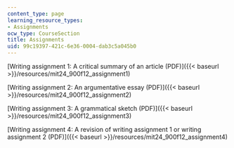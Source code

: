 ```yaml
---
content_type: page
learning_resource_types:
- Assignments
ocw_type: CourseSection
title: Assignments
uid: 99c19397-421c-6e36-0004-dab3c5a045b0
---
```


[Writing assignment 1: A critical summary of an article (PDF)]({{< baseurl >}}/resources/mit24_900f12_assignment1)

[Writing assignment 2: An argumentative essay (PDF)]({{< baseurl >}}/resources/mit24_900f12_assignment2)

[Writing assignment 3: A grammatical sketch (PDF)]({{< baseurl >}}/resources/mit24_900f12_assignment3)

[Writing assignment 4: A revision of writing assignment 1 or writing assignment 2 (PDF)]({{< baseurl >}}/resources/mit24_900f12_assignment4)